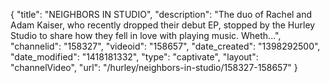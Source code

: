 {
    "title": "NEIGHBORS IN STUDIO",
    "description": "The duo of Rachel and Adam Kaiser, who recently dropped their debut EP, stopped by the Hurley Studio to share how they fell in love with playing music. Wheth...",
    "channelid": "158327",
    "videoid": "158657",
    "date_created": "1398292500",
    "date_modified": "1418181332",
    "type": "captivate",
    "layout": "channelVideo",
    "url": "\/hurley\/neighbors-in-studio\/158327-158657"
}